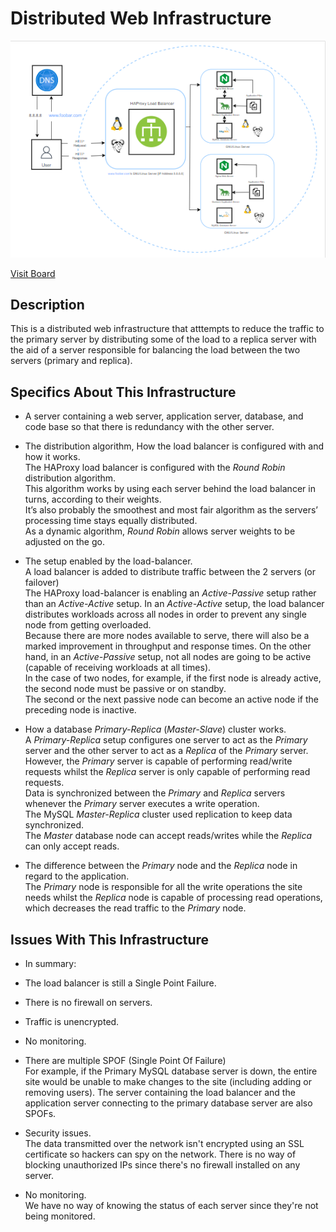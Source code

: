 # Distributed Web Infrastructure

![Image of a distributed web infrastructure](1-distrubuted_web_infrastructure.png)

[Visit Board](https://app.diagrams.net/#HJerrica1%2Falx-system_engineering-devops%2Fmaster%2FUntitled%20Diagram.drawio)

## Description

This is a distributed web infrastructure that atttempts to reduce the traffic to the primary server by distributing some of the load to a replica server with the aid of a server responsible for balancing the load between the two servers (primary and replica).

## Specifics About This Infrastructure
+ A server containing a web server, application server, database, and code base so that there is redundancy with the other server.

+ The distribution algorithm, How the load balancer is configured with and how it works.
<br/>The HAProxy load balancer is configured with the *Round Robin* distribution algorithm.
<br/>This algorithm works by using each server behind the load balancer in turns, according to their weights.
<br/>It’s also probably the smoothest and most fair algorithm as the servers’ processing time stays equally distributed.
<br/>As a dynamic algorithm, *Round Robin* allows server weights to be adjusted on the go.

+ The setup enabled by the load-balancer.
<br/>A load balancer is added to distribute traffic between the 2 servers (or failover)
<br/>The HAProxy load-balancer is enabling an *Active-Passive* setup rather than an *Active-Active* setup. In an *Active-Active* setup, the load balancer distributes workloads across all nodes in order to prevent any single node from getting overloaded.
<br/>Because there are more nodes available to serve, there will also be a marked improvement in throughput and response times. On the other hand, in an *Active-Passive* setup, not all nodes are going to be active (capable of receiving workloads at all times).
<br/>In the case of two nodes, for example, if the first node is already active, the second node must be passive or on standby.
<br/>The second or the next passive node can become an active node if the preceding node is inactive.

+ How a database *Primary-Replica* (*Master-Slave*) cluster works.
<br/>A *Primary-Replica* setup configures one server to act as the *Primary* server and the other server to act as a *Replica* of the *Primary* server.
<br/>However, the *Primary* server is capable of performing read/write requests whilst the *Replica* server is only capable of performing read requests.
<br/>Data is synchronized between the *Primary* and *Replica* servers whenever the *Primary* server executes a write operation.
<br/>The MySQL *Master-Replica* cluster used replication to keep data synchronized.
<br/>The *Master* database node can accept reads/writes while the *Replica* can only accept reads.

+ The difference between the *Primary* node and the *Replica* node in regard to the application.
<br/>The *Primary* node is responsible for all the write operations the site needs whilst the *Replica* node is capable of processing read operations, which decreases the read traffic to the *Primary* node.

## Issues With This Infrastructure
+ In summary:
+ The load balancer is still a Single Point Failure.
+ There is no firewall on servers.
+ Traffic is unencrypted.
+ No monitoring.

+ There are multiple SPOF (Single Point Of Failure)
<br/>For example, if the Primary MySQL database server is down, the entire site would be unable to make changes to the site (including adding or removing users). 
The server containing the load balancer and the application server connecting to the primary database server are also SPOFs.

+ Security issues.<br/>The data transmitted over the network isn't encrypted using an SSL certificate so hackers can spy on the network. There is no way of blocking unauthorized IPs since there's no firewall installed on any server.

+ No monitoring.<br/>We have no way of knowing the status of each server since they're not being monitored.
